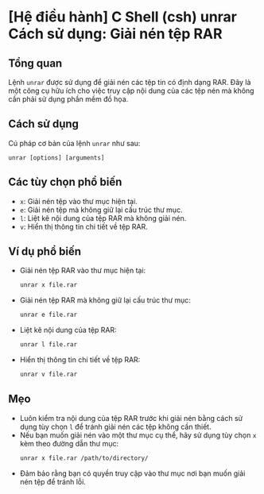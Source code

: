 # [Hệ điều hành] C Shell (csh) unrar Cách sử dụng: Giải nén tệp RAR

## Tổng quan
Lệnh `unrar` được sử dụng để giải nén các tệp tin có định dạng RAR. Đây là một công cụ hữu ích cho việc truy cập nội dung của các tệp nén mà không cần phải sử dụng phần mềm đồ họa.

## Cách sử dụng
Cú pháp cơ bản của lệnh `unrar` như sau:
```
unrar [options] [arguments]
```

## Các tùy chọn phổ biến
- `x`: Giải nén tệp vào thư mục hiện tại.
- `e`: Giải nén tệp mà không giữ lại cấu trúc thư mục.
- `l`: Liệt kê nội dung của tệp RAR mà không giải nén.
- `v`: Hiển thị thông tin chi tiết về tệp RAR.

## Ví dụ phổ biến
- Giải nén tệp RAR vào thư mục hiện tại:
  ```bash
  unrar x file.rar
  ```

- Giải nén tệp RAR mà không giữ lại cấu trúc thư mục:
  ```bash
  unrar e file.rar
  ```

- Liệt kê nội dung của tệp RAR:
  ```bash
  unrar l file.rar
  ```

- Hiển thị thông tin chi tiết về tệp RAR:
  ```bash
  unrar v file.rar
  ```

## Mẹo
- Luôn kiểm tra nội dung của tệp RAR trước khi giải nén bằng cách sử dụng tùy chọn `l` để tránh giải nén các tệp không cần thiết.
- Nếu bạn muốn giải nén vào một thư mục cụ thể, hãy sử dụng tùy chọn `x` kèm theo đường dẫn thư mục:
  ```bash
  unrar x file.rar /path/to/directory/
  ```
- Đảm bảo rằng bạn có quyền truy cập vào thư mục nơi bạn muốn giải nén tệp để tránh lỗi.